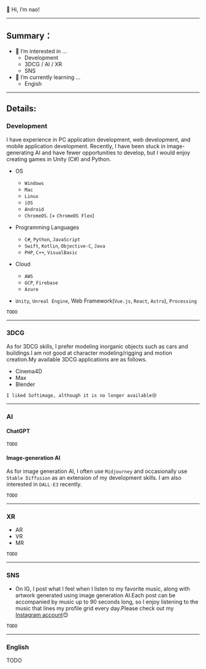 👋 Hi, I’m nao!

---

## Summary：

- 👀 I’m interested in ...
  - Development
  - 3DCG / AI / XR
  - SNS
- 🌱 I’m currently learning ...
  - Engish

---

## Details:
### Development

I have experience in PC application development, web development, and mobile application development. Recently, I have been stuck in image-generating AI and have fewer opportunities to develop, but I would enjoy creating games in Unity (C#) and Python.

- OS
  - `Windows`
  - `Mac`
  - `Linux`
  - `iOS`
  - `Android`
  - `ChromeOS`. (+ `ChromeOS Flex`) 

- Programming Languages
  - `C#`, `Python`, `JavaScript`
  - `Swift`, `Kotlin`, `Objective-C`, `Java`
  - `PHP`, `C++`, `VisualBasic`


- Cloud
  - `AWS`
  - `GCP`, `Firebase`
  - `Azure`
- `Unity`, `Unreal Engine`, Web Framework(`Vue.js`, `React`, `Astro`), `Processing` 

`TODO`

---

### 3DCG
As for 3DCG skills,  I prefer modeling inorganic objects such as cars and buildings.I am not good at character modeling/rigging and motion creation.My available 3DCG applications are as follows.

- Cinema4D
- Max
- Blender

```I liked Softimage, although it is no longer available😢```

---
### AI

#### ChatGPT
`TODO`

#### Image-generation AI
As for image generation AI, I often use `Midjourney` and occasionally use `Stable Diffusion` as an extension of my development skills. I am also interested in `DALL-E3` recently.

`TODO`

---

### XR
- AR
- VR
- MR

`TODO`

---

### SNS
- On IG, I post what I feel when I listen to my favorite music, along with artwork generated using image generation AI.Each post can be accompanied by music up to 90 seconds long, so I enjoy listening to the music that lines my profile grid every day.Please check out my [Instagram account](https://www.instagram.com/nao_anm.msc.jpn/)😊

`TODO`

---

### English
TODO

<!---
nao-anm-msc-jpn/nao-anm-msc-jpn is a ✨ special ✨ repository because its `README.md` (this file) appears on your GitHub profile.
You can click the Preview link to take a look at your changes.
--->
